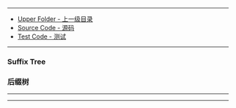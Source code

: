 --------
* [Upper Folder - 上一级目录](../)
* [Source Code - 源码](https://github.com/zhaochenyou/Way-to-Algorithm/blob/master/src/DataStructure/SuffixTree.hpp)
* [Test Code - 测试](https://github.com/zhaochenyou/Way-to-Algorithm/blob/master/src/DataStructure/SuffixTree.cpp)

--------

### Suffix Tree
### 后缀树
<div>
</div>

--------
--------

